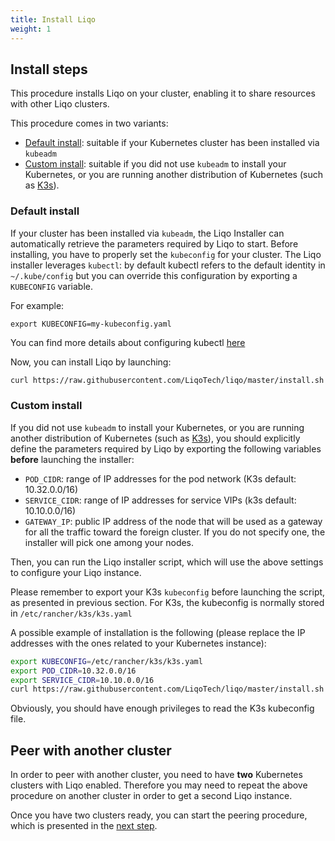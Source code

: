 ```yaml
---
title: Install Liqo
weight: 1
---
```


## Install steps

This procedure installs Liqo on your cluster, enabling it to share resources with other Liqo clusters.

This procedure comes in two variants:
* [Default install](#default-install): suitable if your Kubernetes cluster has been installed via `kubeadm`
* [Custom install](#custom-install): suitable if you did not use `kubeadm` to install your Kubernetes, or you are running another distribution of Kubernetes (such as [K3s](https://k3s.io/)).


### Default install

If your cluster has been installed via `kubeadm`, the Liqo Installer can automatically retrieve the parameters required by Liqo to start.
Before installing, you have to properly set the `kubeconfig` for your cluster. The Liqo installer leverages `kubectl`: by default kubectl refers to the default identity in `~/.kube/config` but you can override this configuration by exporting a `KUBECONFIG` variable. 

For example:
```
export KUBECONFIG=my-kubeconfig.yaml
```

You can find more details about configuring kubectl [here](https://kubernetes.io/docs/concepts/configuration/organize-cluster-access-kubeconfig/)

Now, you can install Liqo by launching: 

```bash
curl https://raw.githubusercontent.com/LiqoTech/liqo/master/install.sh | bash
```

### Custom install

If you did not use `kubeadm` to install your Kubernetes, or you are running another distribution of Kubernetes (such as [K3s](https://k3s.io/)), you should explicitly define the parameters required by Liqo by exporting the following variables **before** launching the installer:

* `POD_CIDR`: range of IP addresses for the pod network (K3s default: 10.32.0.0/16)
* `SERVICE_CIDR`: range of IP addresses for service VIPs (k3s default: 10.10.0.0/16)
* `GATEWAY_IP`: public IP address of the node that will be used as a gateway for all the traffic toward the foreign cluster. If you do not specify one, the installer will pick one among your nodes.

Then, you can run the Liqo installer script, which will use the above settings to configure your Liqo instance.

Please remember to export your K3s `kubeconfig` before launching the script, as presented in previous section. For K3s, the kubeconfig is normally stored in `/etc/rancher/k3s/k3s.yaml`

A possible example of installation is the following (please replace the IP addresses with the ones related to your Kubernetes instance):
```bash
export KUBECONFIG=/etc/rancher/k3s/k3s.yaml
export POD_CIDR=10.32.0.0/16
export SERVICE_CIDR=10.10.0.0/16
curl https://raw.githubusercontent.com/LiqoTech/liqo/master/install.sh | bash
```

Obviously, you should have enough privileges to read the K3s kubeconfig file.

## Peer with another cluster

In order to peer with another cluster, you need to have **two** Kubernetes clusters with Liqo enabled.
Therefore you may need to repeat the above procedure on another cluster in order to get a second Liqo instance.

Once you have two clusters ready, you can start the peering procedure, which is presented in the [next step](./peer).

